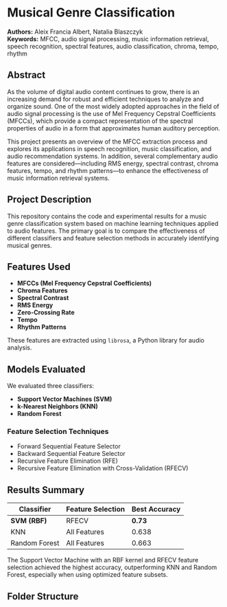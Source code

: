 # Musical Genre Classification

**Authors:** Aleix Francia Albert, Natalia Blaszczyk  
**Keywords:** MFCC, audio signal processing, music information retrieval, speech recognition, spectral features, audio classification, chroma, tempo, rhythm

## Abstract

As the volume of digital audio content continues to grow, there is an increasing demand for robust and efficient techniques to analyze and organize sound. One of the most widely adopted approaches in the field of audio signal processing is the use of Mel Frequency Cepstral Coefficients (MFCCs), which provide a compact representation of the spectral properties of audio in a form that approximates human auditory perception.

This project presents an overview of the MFCC extraction process and explores its applications in speech recognition, music classification, and audio recommendation systems. In addition, several complementary audio features are considered—including RMS energy, spectral contrast, chroma features, tempo, and rhythm patterns—to enhance the effectiveness of music information retrieval systems.

## Project Description

This repository contains the code and experimental results for a music genre classification system based on machine learning techniques applied to audio features. The primary goal is to compare the effectiveness of different classifiers and feature selection methods in accurately identifying musical genres.

## Features Used

- **MFCCs (Mel Frequency Cepstral Coefficients)**
- **Chroma Features**
- **Spectral Contrast**
- **RMS Energy**
- **Zero-Crossing Rate**
- **Tempo**
- **Rhythm Patterns**

These features are extracted using `librosa`, a Python library for audio analysis.

## Models Evaluated

We evaluated three classifiers:

- **Support Vector Machines (SVM)**
- **k-Nearest Neighbors (KNN)**
- **Random Forest**

### Feature Selection Techniques

- Forward Sequential Feature Selector  
- Backward Sequential Feature Selector  
- Recursive Feature Elimination (RFE)  
- Recursive Feature Elimination with Cross-Validation (RFECV)

## Results Summary

| Classifier     | Feature Selection         | Best Accuracy |
|----------------|---------------------------|----------------|
| **SVM (RBF)**  | RFECV                     | **0.73**       |
| KNN            | All Features              | 0.638          |
| Random Forest  | All Features              | 0.663          |

The Support Vector Machine with an RBF kernel and RFECV feature selection achieved the highest accuracy, outperforming KNN and Random Forest, especially when using optimized feature subsets.

## Folder Structure

